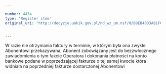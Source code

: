 ```yaml
---

number: 4434
type: 'Register item'
original_uri: 'http://decyzje.uokik.gov.pl/nd_wz_um.nsf/0/B9EB4B33AB1FC964C1257B440026116E?OpenDocument'


---
```


W razie nie otrzymania faktury w terminie, w którym była ona zwykle Abonentowi przekazywana, Abonent zobowiązany jest do bezzwłocznego zawiadomienia o tym fakcie Operatora i dokonania płatności na konto bankowe podane w poprzedzającej fakturze o tej samej kwocie która widniała na poprzedniej fakturze dostarczonej Abonentowi
